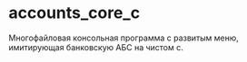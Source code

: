 # accounts_core_c
Многофайловая консольная программа с развитым меню, имитирующая банковскую АБС на чистом c.
